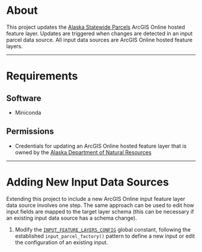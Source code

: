 # About

This project updates the [Alaska Statewide Parcels](https://soa-dnr.maps.arcgis.com/home/item.html?id=458be3d8aafa47cd882af05cee983f6b) ArcGIS Online hosted feature layer. Updates are triggered when changes are detected in an input parcel data source. All input data sources are ArcGIS Online hosted feature layers.

---
# Requirements

## Software
* Miniconda
## Permissions
* Credentials for updating an ArcGIS Online hosted feature layer that is owned by the [Alaska Department of Natural Resources](https://soa-dnr.maps.arcgis.com/home/index.html)

---
# Adding New Input Data Sources

Extending this project to include a new ArcGIS Online input feature layer data source involves one step. The same approach can be used to edit how input fields are mapped to the target layer schema (this can be necessary if an existing input data source has a schema change).

1. Modify the [`INPUT_FEATURE_LAYERS_CONFIG`](./config/inputs_config.py#L60) global constant, following the established `input_parcel_factory()` pattern to define a new input or edit the configuration of an existing input.


